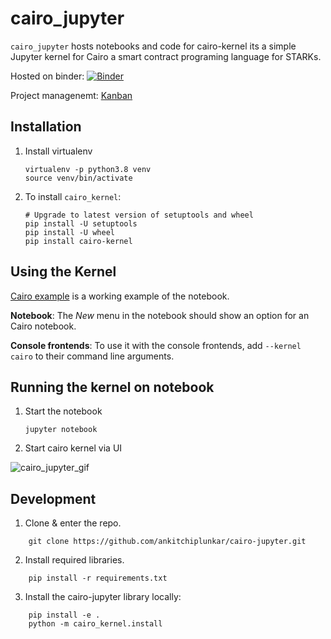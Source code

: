 cairo_jupyter
===========

``cairo_jupyter`` hosts notebooks and code for cairo-kernel its a simple Jupyter kernel for Cairo a smart contract programing language for STARKs. 

Hosted on binder: [![Binder](https://mybinder.org/badge_logo.svg)](https://mybinder.org/v2/gh/ankitchiplunkar/cairo-jupyter/HEAD)

Project managenemt: [Kanban](https://ankitchiplunkar.notion.site/Cairo-kernel-starkware-py-5f64ee70cfde4578969c430bf1a14531)

Installation
------------
1. Install virtualenv

    ```
    virtualenv -p python3.8 venv
    source venv/bin/activate
    ```

2. To install ``cairo_kernel``:

    ```
    # Upgrade to latest version of setuptools and wheel
    pip install -U setuptools
    pip install -U wheel
    pip install cairo-kernel
    ```

Using the Kernel
---------------------

[Cairo example](https://github.com/ankitchiplunkar/cairo-jupyter/blob/master/notebooks/Cairo%20example.ipynb) is a working example of the notebook.


**Notebook**: The *New* menu in the notebook should show an option for an Cairo notebook.

**Console frontends**: To use it with the console frontends, add ``--kernel cairo`` to
their command line arguments.

Running the kernel on notebook
--------------------------------

1. Start the notebook

    ```
    jupyter notebook
    ```

2. Start cairo kernel via UI

![cairo_jupyter_gif](https://user-images.githubusercontent.com/5904910/146619802-6ee1bb5d-243a-4e0d-9ab2-064e101f5bcd.gif)



Development
-------------------------------

1. Clone & enter the repo. 

```
    git clone https://github.com/ankitchiplunkar/cairo-jupyter.git
```

2. Install required libraries. 

```
    pip install -r requirements.txt
```

3. Install the cairo-jupyter library locally:
```
    pip install -e .
    python -m cairo_kernel.install
```

